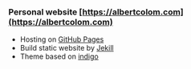 ### Personal website [https://albertcolom.com](https://albertcolom.com)

- Hosting on [GitHub Pages](https://pages.github.com)
- Build static website by [Jekill](https://jekyllrb.com)
- Theme based on [indigo](https://github.com/sergiokopplin/indigo)
